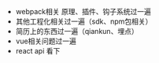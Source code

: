 * webpack相关 原理、插件、钩子系统过一遍
* 其他工程化相关过一遍（sdk、npm包相关）
* 简历上的东西过一遍（qiankun、埋点）
* vue相关问题过一遍
* react api 看下
